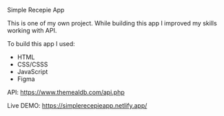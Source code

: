 Simple Recepie App

This is one of my own project. 
While building this app I improved my skills working with API.

To build this app I used:
- HTML
- CSS/CSSS
- JavaScript
- Figma

API: https://www.themealdb.com/api.php

Live DEMO: https://simplerecepieapp.netlify.app/
